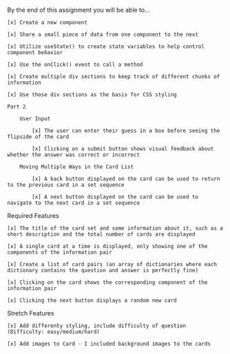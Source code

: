 By the end of this assignment you will be able to...

    [x] Create a new component
    
    [x] Share a small piece of data from one component to the next
    
    [x] Utilize useState() to create state variables to help control component behavior
    
    [x] Use the onClick() event to call a method
    
    [x] Create multiple div sections to keep track of different chunks of information
    
    [x] Use those div sections as the basis for CSS styling

    Part 2
    
        User Input
        
            [x] The user can enter their guess in a box before seeing the flipside of the card
            
            [x] Clicking on a submit button shows visual feedback about whether the answer was correct or incorrect
            
        Moving Multiple Ways in the Card List
        
            [x] A back button displayed on the card can be used to return to the previous card in a set sequence
            
            [x] A next button displayed on the card can be used to navigate to the next card in a set sequence

Required Features

    [x] The title of the card set and some information about it, such as a short description and the total number of cards are displayed
    
    [x] A single card at a time is displayed, only showing one of the components of the information pair
    
    [x] Create a list of card pairs (an array of dictionaries where each dictionary contains the question and answer is perfectly fine)
    
    [x] Clicking on the card shows the corresponding component of the information pair
    
    [x] Clicking the next button displays a random new card

Stretch Features

    [x] Add differenty styling, include difficulty of question (Difficulty: easy/medium/hard)
    
    [x] Add images to Card - I included background images to the cards
 
